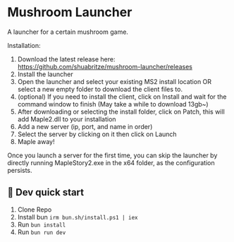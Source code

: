 # Mushroom Launcher

A launcher for a certain mushroom game.

Installation:
1. Download the latest release here: https://github.com/shuabritze/mushroom-launcher/releases
2. Install the launcher
3. Open the launcher and select your existing MS2 install location OR select a new empty folder to download the client files to.
4. (optional) If you need to install the client, click on Install and wait for the command window to finish (May take a while to download 13gb~)
5. After downloading or selecting the install folder, click on Patch, this will add Maple2.dll to your installation
6. Add a new server (ip, port, and name in order)
7. Select the server by clicking on it then click on Launch
8. Maple away!

Once you launch a server for the first time, you can skip the launcher by directly running MapleStory2.exe in the x64 folder, as the configuration persists.


## 🛫 Dev quick start

1. Clone Repo
2. Install bun `irm bun.sh/install.ps1 | iex`
3. Run `bun install`
4. Run `bun run dev`
